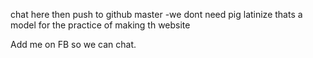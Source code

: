 chat here then push to github master
-we dont need pig latinize
thats a model for the practice of making th website

Add me on FB so we can chat.
